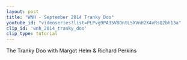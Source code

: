 ```yaml
---
layout: post
title: "WNH - September 2014 Tranky Doo"
youtube_id: "videoseries?list=PLPvg9PA35V8OntL5XVnH2X4vRsQ2bh13a"
clip_id: 'wnh_2014_tranky_doo'
clip_type: tutorial
---
```


The Tranky Doo
with Margot Helm & Richard Perkins
